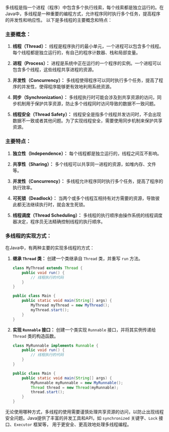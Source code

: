 多线程是指一个进程（程序）中包含多个执行线索，每个线索都是独立运行的。在Java中，多线程是一种重要的编程方式，允许程序同时执行多个任务，提高程序的并发性和响应性。
以下是多线程的主要概念和特点：

### 主要概念：

1. **线程（Thread）：** 线程是程序执行的最小单元，一个进程可以包含多个线程。每个线程都是独立运行的，有自己的程序计数器、栈和局部变量。

2. **进程（Process）：** 进程是系统中正在运行的一个程序的实例。一个进程可以包含多个线程，这些线程共享进程的资源。

3. **并发性（Concurrency）：** 多线程使得程序可以同时执行多个任务，提高了程序的并发性，使得程序能够更有效地利用系统资源。

4. **同步（Synchronization）：** 多线程执行时可能会涉及到共享资源的访问，同步机制用于保护共享资源，防止多个线程同时访问导致的数据不一致问题。

5. **线程安全（Thread Safety）：** 线程安全是指多个线程并发访问时，不会出现数据不一致或者其他问题。为了实现线程安全，需要使用同步机制来保护共享资源。

### 主要特点：

1. **独立性（Independence）：** 每个线程都是独立运行的，线程之间互不影响。

2. **共享性（Sharing）：** 多个线程可以共享同一进程的资源，如堆内存、文件等。

3. **并发性（Concurrency）：** 多线程允许程序同时执行多个任务，提高了程序的执行效率。

4. **可死锁（Deadlock）：** 当两个或多个线程互相持有对方需要的资源，导致彼此都无法继续执行时，就会发生死锁。

5. **线程调度（Thread Scheduling）：** 多线程的执行顺序由操作系统的线程调度器决定，程序员无法精确控制线程的执行顺序。

### 多线程的实现方式：

在Java中，有两种主要的实现多线程的方式：

1. **继承 `Thread` 类：** 创建一个类继承自 `Thread` 类，并重写 `run` 方法。

    ```java
    class MyThread extends Thread {
        public void run() {
            // 线程执行的代码
        }
    }

    public class Main {
        public static void main(String[] args) {
            MyThread myThread = new MyThread();
            myThread.start();
        }
    }
    ```

2. **实现 `Runnable` 接口：** 创建一个类实现 `Runnable` 接口，并将其实例传递给 `Thread` 类的构造函数。

    ```java
    class MyRunnable implements Runnable {
        public void run() {
            // 线程执行的代码
        }
    }

    public class Main {
        public static void main(String[] args) {
            MyRunnable myRunnable = new MyRunnable();
            Thread thread = new Thread(myRunnable);
            thread.start();
        }
    }
    ```

无论使用哪种方式，多线程的使用需要谨慎处理共享资源的访问，以防止出现线程安全问题。Java提供了丰富的并发工具和API，如 `synchronized` 关键字、`Lock` 接口、`Executor` 框架等，
用于更安全、更高效地处理多线程编程。
